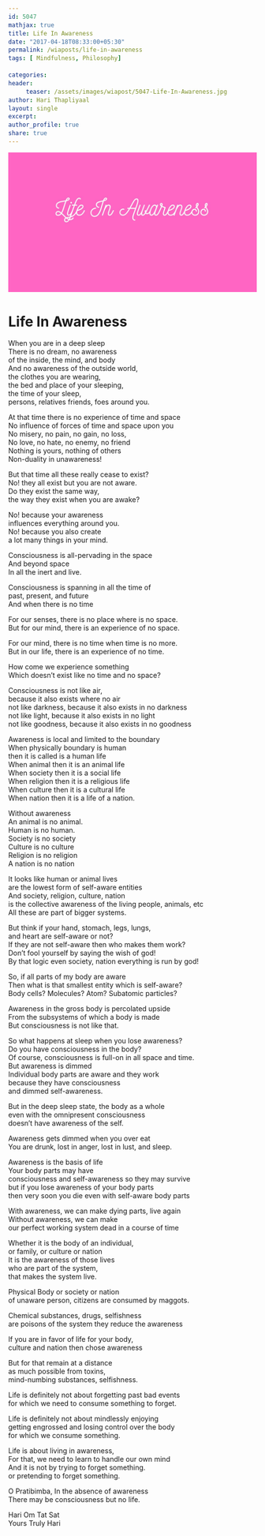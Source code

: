 ```yaml
--- 
id: 5047
mathjax: true  
title: Life In Awareness
date: "2017-04-18T08:33:00+05:30"
permalink: /wiaposts/life-in-awareness
tags: [ Mindfulness, Philosophy]    

categories: 
header:
     teaser: /assets/images/wiapost/5047-Life-In-Awareness.jpg
author: Hari Thapliyaal 
layout: single 
excerpt:  
author_profile: true 
share: true 
---
```


![Life In Awareness](/assets/images/wiapost/5047-Life-In-Awareness.jpg)     
   
# Life In Awareness
    
When you are in a deep sleep     
There is no dream, no awareness     
of the inside, the mind, and body     
And no awareness of the outside world,     
the clothes you are wearing,     
the bed and place of your sleeping,     
the time of your sleep,     
persons, relatives friends, foes around you.    
    
At that time there is no experience of time and space     
No influence of forces of time and space upon you     
No misery, no pain, no gain, no loss,     
No love, no hate, no enemy, no friend     
Nothing is yours, nothing of others     
Non-duality in unawareness!    
    
But that time all these really cease to exist?     
No! they all exist but you are not aware.     
Do they exist the same way,     
the way they exist when you are awake?    
    
No! because your awareness     
influences everything around you.     
No! because you also create     
a lot many things in your mind.    
    
Consciousness is all-pervading in the space     
And beyond space     
In all the inert and live.    
    
Consciousness is spanning in all the time of     
past, present, and future     
And when there is no time    
    
For our senses, there is no place where is no space.     
But for our mind, there is an experience of no space.    
    
For our mind, there is no time when time is no more.     
But in our life, there is an experience of no time.    
    
How come we experience something     
Which doesn’t exist like no time and no space?    
    
Consciousness is not like air,     
because it also exists where no air     
not like darkness, because it also exists in no darkness     
not like light, because it also exists in no light     
not like goodness, because it also exists in no goodness    
    
Awareness is local and limited to the boundary     
When physically boundary is human     
then it is called is a human life     
When animal then it is an animal life     
When society then it is a social life     
When religion then it is a religious life     
When culture then it is a cultural life     
When nation then it is a life of a nation.    
    
Without awareness     
An animal is no animal.     
Human is no human.     
Society is no society     
Culture is no culture     
Religion is no religion     
A nation is no nation    
    
It looks like human or animal lives     
are the lowest form of self-aware entities     
And society, religion, culture, nation     
is the collective awareness of the living people, animals, etc     
All these are part of bigger systems.    
    
But think if your hand, stomach, legs, lungs,     
and heart are self-aware or not?     
If they are not self-aware then who makes them work?     
Don’t fool yourself by saying the wish of god!     
By that logic even society, nation everything is run by god!    
    
So, if all parts of my body are aware     
Then what is that smallest entity which is self-aware?     
Body cells? Molecules? Atom? Subatomic particles?    
    
Awareness in the gross body is percolated upside     
From the subsystems of which a body is made     
But consciousness is not like that.    
    
So what happens at sleep when you lose awareness?     
Do you have consciousness in the body?     
Of course, consciousness is full-on in all space and time.     
But awareness is dimmed     
Individual body parts are aware and they work     
because they have consciousness     
and dimmed self-awareness.    
    
But in the deep sleep state, the body as a whole     
even with the omnipresent consciousness     
doesn’t have awareness of the self.    
    
Awareness gets dimmed when you over eat     
You are drunk, lost in anger, lost in lust, and sleep.    
    
Awareness is the basis of life     
Your body parts may have     
consciousness and self-awareness so they may survive     
but if you lose awareness of your body parts     
then very soon you die even with self-aware body parts    
    
With awareness, we can make dying parts, live again     
Without awareness, we can make     
our perfect working system dead in a course of time    
    
Whether it is the body of an individual,     
or family, or culture or nation     
It is the awareness of those lives     
who are part of the system,     
that makes the system live.    
    
Physical Body or society or nation     
of unaware person, citizens are consumed by maggots.    
    
Chemical substances, drugs, selfishness     
are poisons of the system they reduce the awareness    
    
If you are in favor of life for your body,     
culture and nation then chose awareness    
    
But for that remain at a distance     
as much possible from toxins,     
mind-numbing substances, selfishness.    
    
Life is definitely not about forgetting past bad events     
for which we need to consume something to forget.    
    
Life is definitely not about mindlessly enjoying     
getting engrossed and losing control over the body     
for which we consume something.    
    
Life is about living in awareness,     
For that, we need to learn to handle our own mind     
And it is not by trying to forget something.     
or pretending to forget something.    
    
O Pratibimba, In the absence of awareness     
There may be consciousness but no life.    
    
Hari Om Tat Sat     
Yours Truly Hari    
